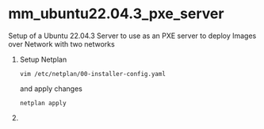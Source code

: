 # mm_ubuntu22.04.3_pxe_server
Setup of a Ubuntu 22.04.3 Server to use as an PXE server to deploy Images over Network with two networks

1. Setup Netplan

   ```
   vim /etc/netplan/00-installer-config.yaml
   ```
   and apply changes
   ```
   netplan apply
   ```

3. 
